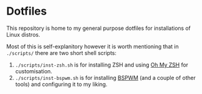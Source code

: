 <!-- markdownlint-disable MD013 -->

# Dotfiles

This repository is home to my general purpose dotfiles for installations of Linux distros.

Most of this is self-explanitory however it is worth mentioning that in `./scripts/` there are two short shell scripts:

1. `./scripts/inst-zsh.sh` is for installing ZSH and using [Oh My ZSH](https://github.com/robbyrussell/oh-my-zsh) for customisation.
2. `./scripts/inst-bspwm.sh` is for installing [BSPWM](https://github.com/baskerville/bspwm) (and a couple of other tools) and configuring it to my liking.
